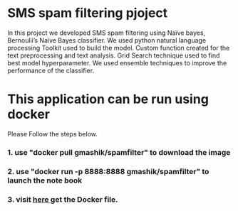 # SMS spam filtering pjoject
In this project we developed SMS spam filtering using Naïve bayes, Bernoulii’s Naïve Bayes classifier. 
We used python natural language processing Toolkit used to build the model. Custom function created for the text preprocessing
and text analysis. Grid Search technique used to find best model hyperparameter. We used ensemble techniques to improve the
performance of the classifier.

# This application can be run using docker
Please Follow the steps below.
### 1. use "docker pull gmashik/spamfilter" to download the image 
### 2. use "docker run -p 8888:8888 gmashik/spamfilter" to launch the note book 
### 3. visit <a href="https://github.com/gmashik/Docker/tree/main/SMSspam_filter_project"> here <a/> get the Docker file.

